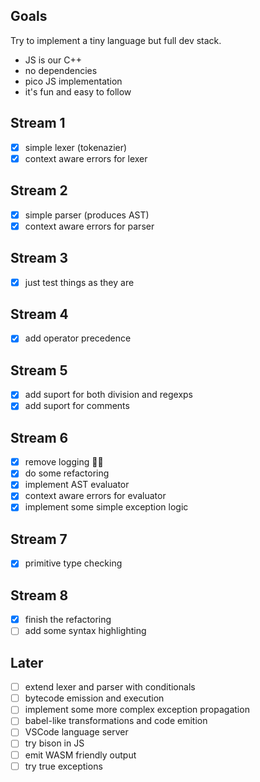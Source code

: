 ## Goals

Try to implement a tiny language but full dev stack.

- JS is our C++
- no dependencies
- pico JS implementation
- it's fun and easy to follow

## Stream 1

- [x] simple lexer (tokenazier)
- [x] context aware errors for lexer

## Stream 2

- [x] simple parser (produces AST)
- [x] context aware errors for parser

## Stream 3

- [x] just test things as they are

## Stream 4

- [x] add operator precedence

## Stream 5

- [x] add suport for both division and regexps
- [x] add suport for comments

## Stream 6

- [x] remove logging 🤦‍♂️
- [x] do some refactoring
- [x] implement AST evaluator
- [x] context aware errors for evaluator
- [x] implement some simple exception logic

## Stream 7

- [x] primitive type checking

## Stream 8

- [x] finish the refactoring
- [ ] add some syntax highlighting

## Later

- [ ] extend lexer and parser with conditionals
- [ ] bytecode emission and execution
- [ ] implement some more complex exception propagation
- [ ] babel-like transformations and code emition
- [ ] VSCode language server
- [ ] try bison in JS
- [ ] emit WASM friendly output
- [ ] try true exceptions
